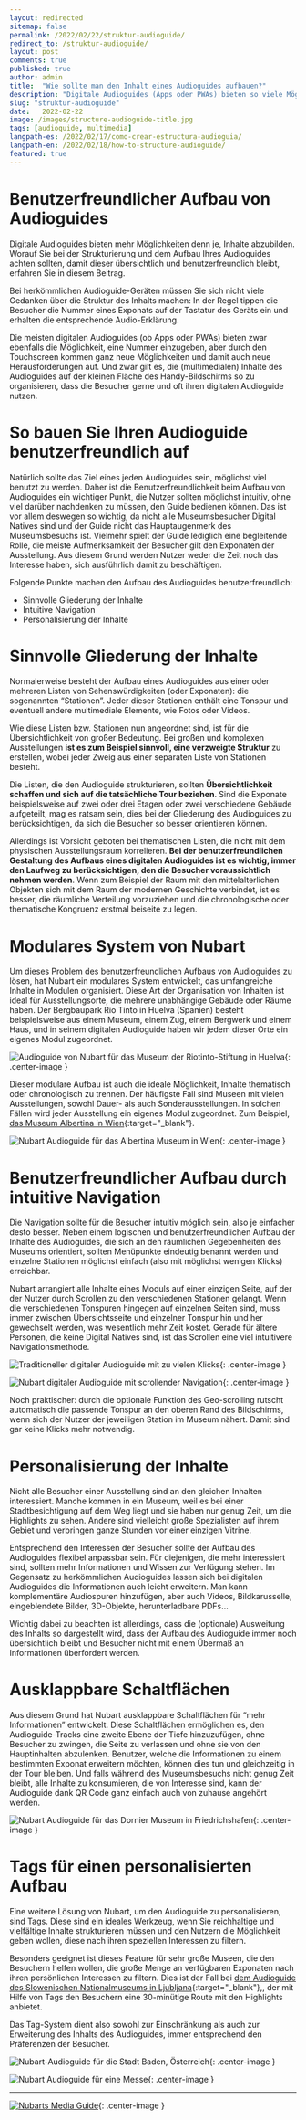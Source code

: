 ```yaml
---
layout: redirected
sitemap: false
permalink: /2022/02/22/struktur-audioguide/
redirect_to: /struktur-audioguide/
layout: post  
comments: true
published: true
author: admin
title:  "Wie sollte man den Inhalt eines Audioguides aufbauen?"
description: "Digitale Audioguides (Apps oder PWAs) bieten so viele Möglichkeiten zur Integration multimedialer Elemente, dass es die Strukturierung der Inhalte ein Thema geworden ist."
slug: "struktur-audioguide"
date:   2022-02-22
image: /images/structure-audioguide-title.jpg
tags: [audioguide, multimedia]
langpath-es: /2022/02/17/como-crear-estructura-audioguia/
langpath-en: /2022/02/18/how-to-structure-audioguide/
featured: true
---
```


# Benutzerfreundlicher Aufbau von Audioguides

Digitale Audioguides bieten mehr Möglichkeiten denn je, Inhalte abzubilden. Worauf Sie bei der Strukturierung und dem Aufbau Ihres Audioguides achten sollten, damit dieser übersichtlich und benutzerfreundlich bleibt, erfahren Sie in diesem Beitrag.

Bei herkömmlichen Audioguide-Geräten müssen Sie sich nicht viele Gedanken über die Struktur des Inhalts machen: In der Regel tippen die Besucher die Nummer eines Exponats auf der Tastatur des Geräts ein und erhalten die entsprechende Audio-Erklärung.

Die meisten digitalen Audioguides (ob Apps oder PWAs) bieten zwar ebenfalls die Möglichkeit, eine Nummer einzugeben, aber durch den Touchscreen kommen ganz neue Möglichkeiten und damit auch neue Herausforderungen auf. Und zwar gilt es, die (multimedialen) Inhalte des Audioguides auf der kleinen Fläche des Handy-Bildschirms so zu organisieren, dass die Besucher gerne und oft ihren digitalen Audioguide nutzen.

<!--more-->
# So bauen Sie Ihren Audioguide benutzerfreundlich auf

Natürlich sollte das Ziel eines jeden Audioguides sein, möglichst viel benutzt zu werden. Daher ist die Benutzerfreundlichkeit beim Aufbau von Audioguides ein wichtiger Punkt, die Nutzer sollten möglichst intuitiv, ohne viel darüber nachdenken zu müssen, den Guide bedienen können. Das ist vor allem deswegen so wichtig, da nicht alle Museumsbesucher Digital Natives sind und der Guide nicht das Hauptaugenmerk des Museumsbesuchs ist. Vielmehr spielt der Guide lediglich eine begleitende Rolle, die meiste Aufmerksamkeit der Besucher gilt den Exponaten der Ausstellung. Aus diesem Grund werden Nutzer weder die Zeit noch das Interesse haben, sich ausführlich damit zu beschäftigen.


Folgende Punkte machen den Aufbau des Audioguides benutzerfreundlich:

- Sinnvolle Gliederung der Inhalte
- Intuitive Navigation
- Personalisierung der Inhalte

# Sinnvolle Gliederung der Inhalte

Normalerweise besteht der Aufbau eines Audioguides aus einer oder mehreren Listen von Sehenswürdigkeiten (oder Exponaten): die sogenannten “Stationen”. Jeder dieser Stationen enthält eine Tonspur und eventuell andere multimediale Elemente, wie Fotos oder Videos.

Wie diese Listen bzw. Stationen nun angeordnet sind, ist für die Übersichtlichkeit von großer Bedeutung. Bei großen und komplexen Ausstellungen **ist es zum Beispiel sinnvoll, eine verzweigte Struktur** zu erstellen, wobei jeder Zweig aus einer separaten Liste von Stationen besteht.

Die Listen, die den Audioguide strukturieren, sollten **Übersichtlichkeit schaffen und sich auf die tatsächliche Tour beziehen**. Sind die Exponate beispielsweise auf zwei oder drei Etagen oder zwei verschiedene Gebäude aufgeteilt, mag es ratsam sein, dies bei der Gliederung des Audioguides zu berücksichtigen, da sich die Besucher so besser orientieren können.

Allerdings ist Vorsicht geboten bei thematischen Listen, die nicht mit dem physischen Ausstellungsraum korrelieren. **Bei der benutzerfreundlichen Gestaltung des Aufbaus eines digitalen Audioguides ist es wichtig, immer den Laufweg zu berücksichtigen, den die Besucher voraussichtlich nehmen werden**. Wenn zum Beispiel der Raum mit den mittelalterlichen Objekten sich mit dem Raum der modernen Geschichte verbindet, ist es besser, die räumliche Verteilung vorzuziehen und die chronologische oder thematische Kongruenz erstmal beiseite zu legen.

# Modulares System von Nubart

Um dieses Problem des benutzerfreundlichen Aufbaus von Audioguides zu lösen, hat Nubart ein modulares System entwickelt, das umfangreiche Inhalte in Modulen organisiert. Diese Art der Organisation von Inhalten ist ideal für Ausstellungsorte, die mehrere unabhängige Gebäude oder Räume haben. Der Bergbaupark Rio Tinto in Huelva (Spanien) besteht beispielsweise aus einem Museum, einem Zug, einem Bergwerk und einem Haus, und in seinem digitalen Audioguide haben wir jedem dieser Orte ein eigenes Modul zugeordnet.

![Audioguide von Nubart für das Museum der Riotinto-Stiftung in Huelva]({{site.baseurl}}/images/structure-riotinto.jpg){: .center-image }

Dieser modulare Aufbau ist auch die ideale Möglichkeit, Inhalte thematisch oder chronologisch zu trennen. Der häufigste Fall sind Museen mit vielen Ausstellungen, sowohl Dauer- als auch Sonderausstellungen. In solchen Fällen wird jeder Ausstellung ein eigenes Modul zugeordnet. Zum Beispiel, [das Museum Albertina in Wien](https://www.nubart.eu/de/portfolio/albertina-audioguide.html){:target="_blank"}.

![Nubart Audioguide für das Albertina Museum in Wien]({{site.baseurl}}/images/structure-albertina.jpg){: .center-image }

# Benutzerfreundlicher Aufbau durch intuitive Navigation

Die Navigation sollte für die Besucher intuitiv möglich sein, also je einfacher desto besser. Neben einem logischen und benutzerfreundlichen Aufbau der Inhalte des Audioguides, die sich an den räumlichen Gegebenheiten des Museums orientiert, sollten Menüpunkte eindeutig benannt werden und einzelne Stationen möglichst einfach (also mit möglichst wenigen Klicks) erreichbar.

Nubart arrangiert alle Inhalte eines Moduls auf einer einzigen Seite, auf der der Nutzer durch Scrollen zu den verschiedenen Stationen gelangt. Wenn die verschiedenen Tonspuren hingegen auf einzelnen Seiten sind, muss immer zwischen Übersichtsseite und einzelner Tonspur hin und her gewechselt werden, was wesentlich mehr Zeit kostet. Gerade für ältere Personen, die keine Digital Natives sind, ist das Scrollen eine viel intuitivere Navigationsmethode.

![Traditioneller digitaler Audioguide mit zu vielen Klicks]({{site.baseurl}}/images/structure-audioguide-clicking.png){: .center-image }

![Nubart digitaler Audioguide mit scrollender Navigation]({{site.baseurl}}/images/structure-audioguide-scrolling.png){: .center-image }

Noch praktischer: durch die optionale Funktion des Geo-scrolling rutscht automatisch die passende Tonspur an den oberen Rand des Bildschirms, wenn sich der Nutzer der jeweiligen Station im Museum nähert. Damit sind gar keine Klicks mehr notwendig.

# Personalisierung der Inhalte

Nicht alle Besucher einer Ausstellung sind an den gleichen Inhalten interessiert. Manche kommen in ein Museum, weil es bei einer Stadtbesichtigung auf dem Weg liegt und sie haben nur genug Zeit, um die Highlights zu sehen. Andere sind vielleicht große Spezialisten auf ihrem Gebiet und verbringen ganze Stunden vor einer einzigen Vitrine.

Entsprechend den Interessen der Besucher sollte der Aufbau des Audioguides flexibel anpassbar sein. Für diejenigen, die mehr interessiert sind, sollten mehr Informationen und Wissen zur Verfügung stehen. Im Gegensatz zu herkömmlichen Audioguides lassen sich bei digitalen Audioguides die Informationen auch leicht erweitern. Man kann komplementäre Audiospuren hinzufügen, aber auch Videos, Bildkarusselle, eingeblendete Bilder, 3D-Objekte, herunterladbare PDFs…

Wichtig dabei zu beachten ist allerdings, dass die (optionale) Ausweitung des Inhalts so dargestellt wird, dass der Aufbau des Audioguide immer noch übersichtlich bleibt und Besucher nicht mit einem Übermaß an Informationen überfordert werden.

# Ausklappbare Schaltflächen

Aus diesem Grund hat Nubart ausklappbare Schaltflächen für “mehr Informationen” entwickelt. Diese Schaltflächen ermöglichen es, den Audioguide-Tracks eine zweite Ebene der Tiefe hinzuzufügen, ohne Besucher zu zwingen, die Seite zu verlassen und ohne sie von den Hauptinhalten abzulenken. Benutzer, welche die Informationen zu einem bestimmten Exponat erweitern möchten, können dies tun und gleichzeitig in der Tour bleiben. Und falls während des Museumsbesuchs nicht genug Zeit bleibt, alle Inhalte zu konsumieren, die von Interesse sind, kann der Audioguide dank QR Code ganz einfach auch von zuhause angehört werden.

![Nubart Audioguide für das Dornier Museum in Friedrichshafen]({{site.baseurl}}/images/structure-dornier.jpg){: .center-image }

# Tags für einen personalisierten Aufbau

Eine weitere Lösung von Nubart, um den Audioguide zu personalisieren, sind Tags. Diese sind ein ideales Werkzeug, wenn Sie reichhaltige und vielfältige Inhalte strukturieren müssen und den Nutzern die Möglichkeit geben wollen, diese nach ihren speziellen Interessen zu filtern.

Besonders geeignet ist dieses Feature für sehr große Museen, die den Besuchern helfen wollen, die große Menge an verfügbaren Exponaten nach ihren persönlichen Interessen zu filtern. Dies ist der Fall bei [dem Audioguide des Slowenischen Nationalmuseums in Ljubljana](https://www.nubart.eu/de/portfolio/nationalmuseum-slowenien-audioguide.html){:target="_blank"},, der mit Hilfe von Tags den Besuchern eine 30-minütige Route mit den Highlights anbietet.

Das Tag-System dient also sowohl zur Einschränkung als auch zur Erweiterung des Inhalts des Audioguides, immer entsprechend den Präferenzen der Besucher.

![Nubart-Audioguide für die Stadt Baden, Österreich]({{site.baseurl}}/images/structure-baden.jpg){: .center-image }


![Nubart Audioguide für eine Messe]({{site.baseurl}}/images/structure-aluminium.jpg){: .center-image }

***

[![Nubarts Media Guide]({{site.baseurl}}/images/banner-blog-de.png)](../../../../../de){: .center-image }


